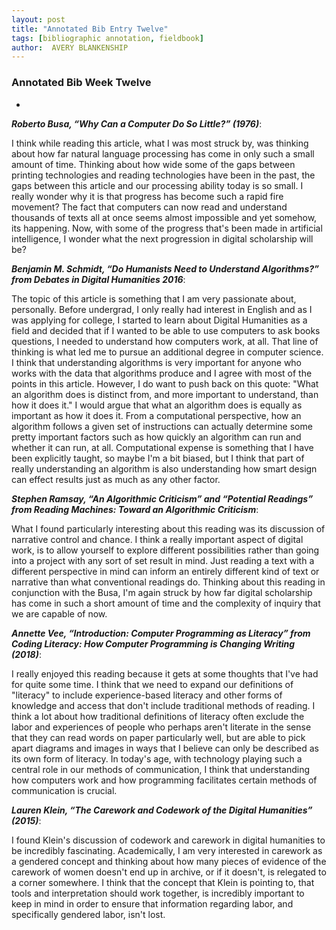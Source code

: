 ```yaml
---
layout: post
title: "Annotated Bib Entry Twelve"
tags: [bibliographic annotation, fieldbook]
author:  AVERY BLANKENSHIP
---
```


### Annotated Bib Week Twelve

-

_**Roberto Busa, “Why Can a Computer Do So Little?” (1976)**_:

I think while reading this article, what I was most struck by, was thinking about how far natural language processing has come in only such a small amount of time. Thinking about how wide some of the gaps between printing technologies and reading technologies have been in the past, the gaps between this article and our processing ability today is so small. I really wonder why it is that progress has become such a rapid fire movement? The fact that computers can now read and understand thousands of texts all at once seems almost impossible and yet somehow, its happening. Now, with some of the progress that's been made in artificial intelligence, I wonder what the next progression in digital scholarship will be?

_**Benjamin M. Schmidt, “Do Humanists Need to Understand Algorithms?” from Debates in Digital Humanities 2016**_:

The topic of this article is something that I am very passionate about, personally. Before undergrad, I only really had interest in English and as I was applying for college, I started to learn about Digital Humanities as a field and decided that if I wanted to be able to use computers to ask books questions, I needed to understand how computers work, at all. That line of thinking is what led me to pursue an additional degree in computer science. I think that understanding algorithms is very important for anyone who works with the data that algorithms produce and I agree with most of the points in this article. However, I do want to push back on this quote: "What an algorithm does is distinct from, and more important to understand, than how it does it." I would argue that what an algorithm does is equally as important as how it does it. From a computational perspective, how an algorithm follows a given set of instructions can actually determine some pretty important factors such as how quickly an algorithm can run and whether it can run, at all. Computational expense is something that I have been explicitly taught, so maybe I'm a bit biased, but I think that part of really understanding an algorithm is also understanding how smart design can effect results just as much as any other factor.

_**Stephen Ramsay, “An Algorithmic Criticism” and “Potential Readings” from Reading Machines: Toward an Algorithmic Criticism**_:

What I found particularly interesting about this reading was its discussion of narrative control and chance. I think a really important aspect of digital work, is to allow yourself to explore different possibilities rather than going into a project with any sort of set result in mind. Just reading a text with a different perspective in mind can inform an entirely different kind of text or narrative than what conventional readings do. Thinking about this reading  in conjunction with the Busa, I'm again struck by how far digital scholarship has come in such a short amount of time and the complexity of inquiry that we are capable of now.


_**Annette Vee, “Introduction: Computer Programming as Literacy” from Coding Literacy: How Computer Programming is Changing Writing (2018)**_:

I really enjoyed this reading because it gets at some thoughts that I've had for quite some time. I think that we need to expand our definitions of "literacy" to include experience-based literacy and other forms of knowledge and access that don't include traditional methods of reading. I think a lot about how traditional definitions of literacy often exclude the labor and experiences of people who perhaps aren't literate in the sense that they can read words on paper particularly well, but are able to pick apart diagrams and images in ways that I believe can only be described as its own form of literacy. In today's age, with technology playing such a central role in our methods of communication, I think that understanding how computers work and how programming facilitates certain methods of communication is crucial. 

_**Lauren Klein, “The Carework and Codework of the Digital Humanities” (2015)**_:

I found Klein's discussion of codework and carework in digital humanities to be incredibly fascinating. Academically, I am very interested in carework as a gendered concept and thinking about how many pieces of evidence of the carework of women doesn't end up in archive, or if it doesn't, is relegated to a corner somewhere. I think that the concept that Klein is pointing to, that tools and interpretation should work together, is incredibly important to keep in mind in order to ensure that information regarding labor, and specifically gendered labor, isn't lost.
